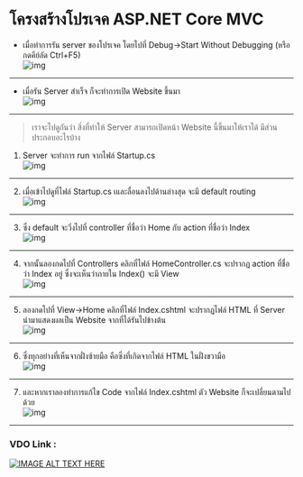 # โครงสร้างโปรเจค ASP.NET Core MVC

* เมื่อทำการรัน server ของโปรเจค โดยไปที่ Debug->Start Without Debugging (หรือกดคีย์ลัด Ctrl+F5)  
![img](EP06-03ASP.NETCoreMVC/01.PNG)
---
* เมื่อรัน Server สำเร็จ ก็จะทำการเปิด Website ขึ้นมา  
![img](EP06-03ASP.NETCoreMVC/02.PNG)
---
>เราจะไปดูกันว่า สิ่งที่ทำให้ Server สามารถเปิดหน้า Website นี้ขึ้นมาให้เราได้ มีส่วนประกอบอะไรบ้าง

1.  Server จะทำการ run จากไฟล์ Startup.cs  
![img](EP06-03ASP.NETCoreMVC/03.PNG)
---
2. เมื่อเข้าไปดูที่ไฟล์ Startup.cs เและลื่อนลงไปด้านล่างสุด จะมี default routing  
![img](EP06-03ASP.NETCoreMVC/04.PNG)
---
3. ซึ่ง default จะวิ่งไปที่ controller ที่ชื่อว่า Home กับ action ที่ชื่อว่า Index  
![img](EP06-03ASP.NETCoreMVC/08.PNG)
---
4. จากนั้นลองกดไปที่ Controllers คลิกที่ไฟล์ HomeController.cs จะปรากฏ action ที่ชื่อว่า Index อยู่ ซึ่งจะเห็นว่าภายใน Index() จะมี View  
![img](EP06-03ASP.NETCoreMVC/09.PNG)
---
5. ลองกดไปที่ View->Home คลิกที่ไฟล์ Index.cshtml จะปรากฏไฟล์ HTML ที่ Server นำมาแสดงผลเป็น Website จากที่ได้รันไปข้างต้น  
![img](EP06-03ASP.NETCoreMVC/11.PNG)
---
6. ซึ่งทุกอย่างที่เห็นจากฝั่งซ้ายมือ คือซึ่งที่เกิดจากไฟล์ HTML ในฝั่งขวามือ  
![img](EP06-03ASP.NETCoreMVC/12.PNG)
---
7. และหากเราลองทำการแก้ไข Code จากไฟล์ Index.cshtml ตัว Website ก็จะเปลี่ยนตามไปด้วย  
![img](EP06-03ASP.NETCoreMVC/14.PNG)

---
### VDO Link :  

[![IMAGE ALT TEXT HERE](https://img.youtube.com/vi/tpMTZClsE6Y/0.jpg)](http://www.youtube.com/watch?v=tpMTZClsE6Y)